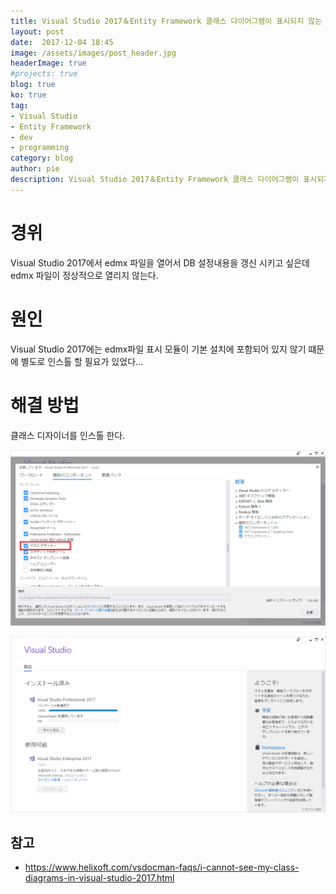 ```yaml
---
title: Visual Studio 2017＆Entity Framework 클래스 다이어그램이 표시되지 않는 문제의 해결방법(edmx파일)
layout: post
date:  2017-12-04 18:45
image: /assets/images/post_header.jpg
headerImage: true
#projects: true
blog: true
ko: true
tag:
- Visual Studio
- Entity Framework
- dev
- programming
category: blog
author: pie
description: Visual Studio 2017＆Entity Framework 클래스 다이어그램이 표시되지 않는 문제의 해결방법(edmx파일)
---
```


# 경위
Visual Studio 2017에서 edmx 파일을 열어서 DB 설정내용을 갱신 시키고 싶은데 edmx 파일이 정상적으로 열리지 않는다.

# 원인
Visual Studio 2017에는 edmx파일 표시 모듈이 기본 설치에 포함되어 있지 않기 떄문에 별도로 인스톨 할 필요가 있었다...

# 해결 방법
클래스 디자이너를 인스톨 한다.

![0048-1.png](/assets/images/post/0048-1.png)

![0048-2.png](/assets/images/post/0048-2.png)


## 참고
- https://www.helixoft.com/vsdocman-faqs/i-cannot-see-my-class-diagrams-in-visual-studio-2017.html
